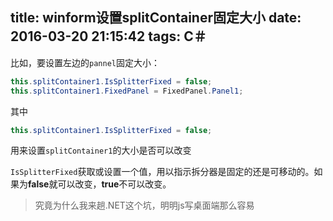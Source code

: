 title: winform设置splitContainer固定大小
date: 2016-03-20 21:15:42
tags: C＃
---

比如，要设置左边的`pannel`固定大小：

```csharp
this.splitContainer1.IsSplitterFixed = false;
this.splitContainer1.FixedPanel = FixedPanel.Panel1;
```

其中

```csharp
this.splitContainer1.IsSplitterFixed = false;
```

用来设置`splitContainer1`的大小是否可以改变

`IsSplitterFixed`获取或设置一个值，用以指示拆分器是固定的还是可移动的。如果为**false**就可以改变，**true**不可以改变。


> 究竟为什么我来趟.NET这个坑，明明js写桌面端那么容易